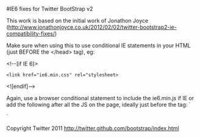 #IE6 fixes for Twitter BootStrap v2

This work is based on the initial work of Jonathon Joyce (http://www.jonathonjoyce.co.uk/2012/02/02/twitter-bootstrap2-ie-compatibility-fixes/)

Make sure when using this to use conditional IE statements in your HTML (just BEFORE the &lt;/head&gt; tag), eg:

&lt;!--[if IE 6]&gt;   
 
	<link href="ie6.min.css" rel="stylesheet>
	
&lt;![endif]--&gt;


Again, use a browser conditional statement to include the ie6.min.js if IE or add the following after all the JS on the page, ideally just before the </body> tag:
`
<script type="text/javascript">
$(function(){if($.browser.msie&&parseInt($.browser.version,10)===6){$('.row div[class^="span"]:last-child').addClass("last-child");$('[class*="span"]').addClass("margin-left-20");$(':button[class="btn"], :reset[class="btn"], :submit[class="btn"], input[type="button"]').addClass("button-reset");$(":checkbox").addClass("input-checkbox");$('[class^="icon-"], [class*=" icon-"]').addClass("icon-sprite");$(".pagination li:first-child a").addClass("pagination-first-child")}})
</script>
`

Copyright Twitter 2011
http://twitter.github.com/bootstrap/index.html
